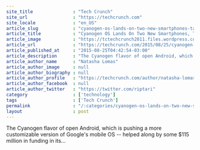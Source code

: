 ```yaml
---
site_title               : "Tech Crunch"
site_url                 : "https://techcrunch.com"
site_locale              : "en_US"
article_slug             : "cyanogen-os-lands-on-two-new-smartphones-targeting-emea"
article_title            : "Cyanogen OS Lands On Two New Smartphones, Targeting EMEA"
article_image            : "https://tctechcrunch2011.files.wordpress.com/2015/08/mxvxt_o-azscqxi1lwu0dy1p3ge78qvxkoprthbpnlesla1zy-sqm6s1q97pezd8diz0zdijy83vyl9rtgnbl8e5iuwkbsijkcw_4imoskah8jelwjivf5hy60ikzubsow0rxzacj-alfbrymnvfekkl4wqo0az998r9ca-pt6sec3zk4ghjc.jpeg?w=764&h=400&crop=1"
article_url              : "https://techcrunch.com/2015/08/25/cyanogen-and-the-wileyfox/"
article_published_at     : "2015-08-25T04:42:54-03:00"
article_description      : "The Cyanogen flavor of open Android, which is pushing a more customizable version of Google's mobile OS -- helped along by some $115 million in funding in its..."
article_author_name      : "Natasha Lomas"
article_author_image     : null
article_author_biography : null
article_author_profile   : "https://techcrunch.com/author/natasha-lomas/"
article_author_facebook  : null
article_author_twitter   : "https://twitter.com/riptari"
category                 : ['technology']
tags                     : ['Tech Crunch']
permalink                : "/:categories/cyanogen-os-lands-on-two-new-smartphones-targeting-emea/"
layout                   : post
---
```


The Cyanogen flavor of open Android, which is pushing a more customizable version of Google's mobile OS -- helped along by some $115 million in funding in its...
